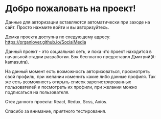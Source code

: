# Добро пожаловать на проект!

Данные для авторизации вставляются автоматически при заходе на сайт.
Просто нажмите войти и вы авторизуйтесь.

Демка проекта доступна по следующему адресу: https://organlover.github.io/SocialMedia

Данный проект - это социальная сеть, и пока что проект находится в начальной стадии разработки. Бэк бесплатно предоставил Дмитрий(it-kamasutra).

На данный момент есть возможность авторизоваться, просмотреть свой профиль, при желании изменить какие либо данные профиля. Так же есть возможность открыть список зарегистрированных пользователей и посмотреть их профили, при желании можно подписаться на пользователя.

Стек данного проекта: React, Redux, Scss, Axios.

Спасибо за внимание, приятного тестирования.
